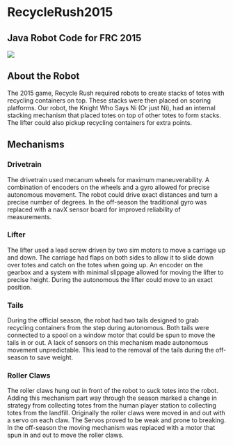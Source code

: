 # RecycleRush2015
## Java Robot Code for FRC 2015
![](http://www.chiefdelphi.com/media/img/2f5/2f590b25cc784dd7399f7528f397153a_l.jpg)
## About the Robot
The 2015 game, Recycle Rush required robots to create stacks of totes with recycling containers on top.  These stacks were then placed on scoring platforms.  Our robot, the Knight Who Says Ni (Or just Ni), had an internal stacking mechanism that placed totes on top of other totes to form stacks.  The lifter could also pickup recycling containers for extra points.
## Mechanisms
### Drivetrain
The drivetrain used mecanum wheels for maximum maneuverability.  A combination of encoders on the wheels and a gyro allowed for precise autonomous movement.  The robot could drive exact distances and turn a precise number of degrees.  In the off-season the traditional gyro was replaced with a navX sensor board for improved reliability of measurements.
### Lifter
The lifter used a lead screw driven by two sim motors to move a carriage up and down.  The carriage had flaps on both sides to allow it to slide down over totes and catch on the totes when going up.  An encoder on the gearbox and a system with minimal slippage allowed for moving the lifter to precise height.  During the autonomous the lifter could move to an exact position.
### Tails
During the official season, the robot had two tails designed to grab recycling containers from the step during autonomous.  Both tails were connected to a spool on a window motor that could be spun to move the tails in or out.  A lack of sensors on this mechanism made autonomous movement unpredictable.  This lead to the removal of the tails during the off-season to save weight.
### Roller Claws
The roller claws hung out in front of the robot to suck totes into the robot.  Adding this mechanism part way through the season marked a change in strategy from collecting totes from the human player station to collecting totes from the landfill.  Originally the roller claws were moved in and out with a servo on each claw.  The Servos proved to be weak and prone to breaking.  In the off-season the moving mechanism was replaced with a motor that spun in and out to move the roller claws.
